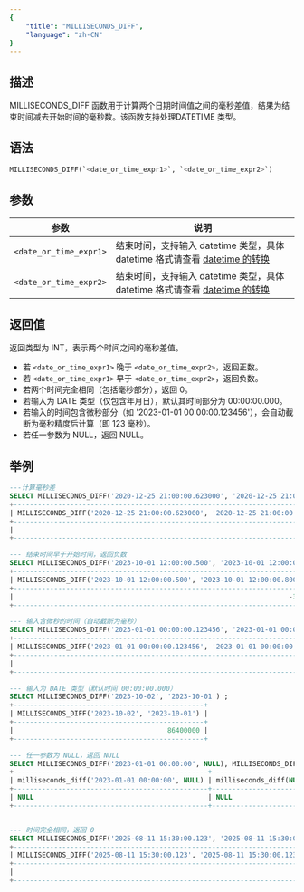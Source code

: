 ```yaml
---
{
    "title": "MILLISECONDS_DIFF",
    "language": "zh-CN"
}
---
```


## 描述

MILLISECONDS_DIFF 函数用于计算两个日期时间值之间的毫秒差值，结果为结束时间减去开始时间的毫秒数。该函数支持处理DATETIME 类型。

## 语法

```sql
MILLISECONDS_DIFF(`<date_or_time_expr1>`, `<date_or_time_expr2>`)
```

## 参数

| 参数 | 说明 |
| ---- | ---- |
| `<date_or_time_expr1>` | 结束时间，支持输入 datetime 类型，具体 datetime 格式请查看 [datetime 的转换](../../../../../current/sql-manual/basic-element/sql-data-types/conversion/datetime-conversion) |
| `<date_or_time_expr2>` | 结束时间，支持输入 datetime 类型，具体 datetime 格式请查看 [datetime 的转换](../../../../../current/sql-manual/basic-element/sql-data-types/conversion/datetime-conversion)|

## 返回值

返回类型为 INT，表示两个时间之间的毫秒差值。
- 若 `<date_or_time_expr1>` 晚于 `<date_or_time_expr2>`，返回正数。
- 若 `<date_or_time_expr1>` 早于 `<date_or_time_expr2>`，返回负数。
- 若两个时间完全相同（包括毫秒部分），返回 0。
- 若输入为 DATE 类型（仅包含年月日），默认其时间部分为 00:00:00.000。
- 若输入的时间包含微秒部分（如 '2023-01-01 00:00:00.123456'），会自动截断为毫秒精度后计算（即 123 毫秒）。
- 若任一参数为 NULL，返回 NULL。

## 举例

```sql
---计算毫秒差
SELECT MILLISECONDS_DIFF('2020-12-25 21:00:00.623000', '2020-12-25 21:00:00.123000');
+-------------------------------------------------------------------------------+
| MILLISECONDS_DIFF('2020-12-25 21:00:00.623000', '2020-12-25 21:00:00.123000') |
+-------------------------------------------------------------------------------+
|                                                                           500 |
+-------------------------------------------------------------------------------+

--- 结束时间早于开始时间，返回负数
SELECT MILLISECONDS_DIFF('2023-10-01 12:00:00.500', '2023-10-01 12:00:00.800');
+-------------------------------------------------------------------------+
| MILLISECONDS_DIFF('2023-10-01 12:00:00.500', '2023-10-01 12:00:00.800') |
+-------------------------------------------------------------------------+
|                                                                    -300 |
+-------------------------------------------------------------------------+

--- 输入含微秒的时间（自动截断为毫秒）
SELECT MILLISECONDS_DIFF('2023-01-01 00:00:00.123456', '2023-01-01 00:00:00.000123');
+-------------------------------------------------------------------------------+
| MILLISECONDS_DIFF('2023-01-01 00:00:00.123456', '2023-01-01 00:00:00.000123') |
+-------------------------------------------------------------------------------+
|                                                                           123 |
+-------------------------------------------------------------------------------+

--- 输入为 DATE 类型（默认时间 00:00:00.000）
SELECT MILLISECONDS_DIFF('2023-10-02', '2023-10-01') ;
+-----------------------------------------------+
| MILLISECONDS_DIFF('2023-10-02', '2023-10-01') |
+-----------------------------------------------+
|                                      86400000 |
+-----------------------------------------------+

--- 任一参数为 NULL，返回 NULL
SELECT MILLISECONDS_DIFF('2023-01-01 00:00:00', NULL), MILLISECONDS_DIFF(NULL, '2023-01-01 00:00:00');
+------------------------------------------------+------------------------------------------------+
| milliseconds_diff('2023-01-01 00:00:00', NULL) | milliseconds_diff(NULL, '2023-01-01 00:00:00') |
+------------------------------------------------+------------------------------------------------+
| NULL                                           | NULL                                           |
+------------------------------------------------+------------------------------------------------+


--- 时间完全相同，返回 0
SELECT MILLISECONDS_DIFF('2025-08-11 15:30:00.123', '2025-08-11 15:30:00.123');
+-------------------------------------------------------------------------+
| MILLISECONDS_DIFF('2025-08-11 15:30:00.123', '2025-08-11 15:30:00.123') |
+-------------------------------------------------------------------------+
|                                                                       0 |
+-------------------------------------------------------------------------+
```
